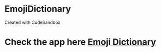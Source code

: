 # EmojiDictionary
Created with CodeSandbox
# Check the app here [Emoji Dictionary](https://2gs2w.csb.app/)
